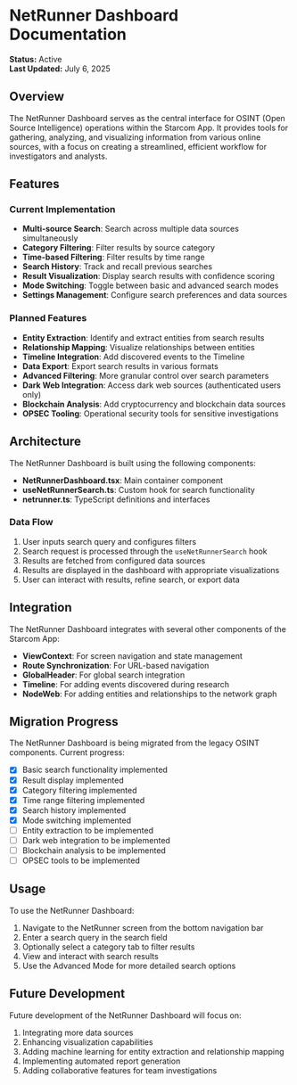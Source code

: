 # NetRunner Dashboard Documentation

**Status:** Active  
**Last Updated:** July 6, 2025

## Overview

The NetRunner Dashboard serves as the central interface for OSINT (Open Source Intelligence) operations within the Starcom App. It provides tools for gathering, analyzing, and visualizing information from various online sources, with a focus on creating a streamlined, efficient workflow for investigators and analysts.

## Features

### Current Implementation

- **Multi-source Search**: Search across multiple data sources simultaneously
- **Category Filtering**: Filter results by source category
- **Time-based Filtering**: Filter results by time range
- **Search History**: Track and recall previous searches
- **Result Visualization**: Display search results with confidence scoring
- **Mode Switching**: Toggle between basic and advanced search modes
- **Settings Management**: Configure search preferences and data sources

### Planned Features

- **Entity Extraction**: Identify and extract entities from search results
- **Relationship Mapping**: Visualize relationships between entities
- **Timeline Integration**: Add discovered events to the Timeline
- **Data Export**: Export search results in various formats
- **Advanced Filtering**: More granular control over search parameters
- **Dark Web Integration**: Access dark web sources (authenticated users only)
- **Blockchain Analysis**: Add cryptocurrency and blockchain data sources
- **OPSEC Tooling**: Operational security tools for sensitive investigations

## Architecture

The NetRunner Dashboard is built using the following components:

- **NetRunnerDashboard.tsx**: Main container component
- **useNetRunnerSearch.ts**: Custom hook for search functionality
- **netrunner.ts**: TypeScript definitions and interfaces

### Data Flow

1. User inputs search query and configures filters
2. Search request is processed through the `useNetRunnerSearch` hook
3. Results are fetched from configured data sources
4. Results are displayed in the dashboard with appropriate visualizations
5. User can interact with results, refine search, or export data

## Integration

The NetRunner Dashboard integrates with several other components of the Starcom App:

- **ViewContext**: For screen navigation and state management
- **Route Synchronization**: For URL-based navigation
- **GlobalHeader**: For global search integration
- **Timeline**: For adding events discovered during research
- **NodeWeb**: For adding entities and relationships to the network graph

## Migration Progress

The NetRunner Dashboard is being migrated from the legacy OSINT components. Current progress:

- [x] Basic search functionality implemented
- [x] Result display implemented
- [x] Category filtering implemented
- [x] Time range filtering implemented
- [x] Search history implemented
- [x] Mode switching implemented
- [ ] Entity extraction to be implemented
- [ ] Dark web integration to be implemented
- [ ] Blockchain analysis to be implemented
- [ ] OPSEC tools to be implemented

## Usage

To use the NetRunner Dashboard:

1. Navigate to the NetRunner screen from the bottom navigation bar
2. Enter a search query in the search field
3. Optionally select a category tab to filter results
4. View and interact with search results
5. Use the Advanced Mode for more detailed search options

## Future Development

Future development of the NetRunner Dashboard will focus on:

1. Integrating more data sources
2. Enhancing visualization capabilities
3. Adding machine learning for entity extraction and relationship mapping
4. Implementing automated report generation
5. Adding collaborative features for team investigations
